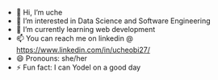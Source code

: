 - 👋 Hi, I’m uche
- 👀 I’m interested in Data Science and Software Engineering
- 🌱 I’m currently learning web development
- 📫 You can reach me on linkedin @ https://www.linkedin.com/in/ucheobi27/ 
- 😄 Pronouns: she/her
- ⚡ Fun fact: I can Yodel on a good day

<!---
uchechiobi/uchechiobi is a ✨ special ✨ repository because its `README.md` (this file) appears on your GitHub profile.
You can click the Preview link to take a look at your changes.
--->
